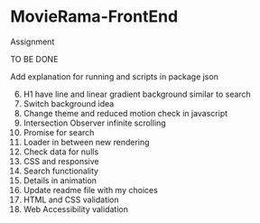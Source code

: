 # MovieRama-FrontEnd

Assignment

TO BE DONE

Add explanation for running and scripts in package json

6. H1 have line and linear gradient background similar to search
7. Switch background idea
8. Change theme and reduced motion check in javascript 
11. Intersection Observer infinite scrolling
12. Promise for search
13. Loader in between new rendering
14. Check data for nulls
15. CSS and responsive
16. Search functionality
17. Details in animation
18. Update readme file with my choices
20. HTML and CSS validation
21. Web Accessibility validation
